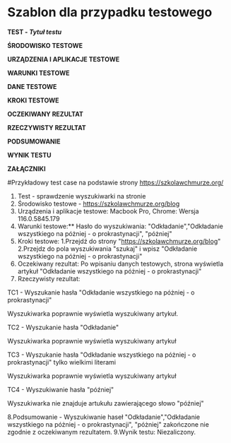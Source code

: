 # Szablon dla przypadku testowego 

**TEST - _Tytuł testu_**

**ŚRODOWISKO TESTOWE**

**URZĄDZENIA I APLIKACJE TESTOWE**

**WARUNKI TESTOWE**

**DANE TESTOWE**

**KROKI TESTOWE**

**OCZEKIWANY REZULTAT**

**RZECZYWISTY REZULTAT**

**PODSUMOWANIE**

**WYNIK TESTU**

**ZAŁĄCZNIKI**

#Przykładowy test case na podstawie strony https://szkolawchmurze.org/

1. Test - sprawdzenie wyszukiwarki na stronie
2. Środowisko testowe - https://szkolawchmurze.org/blog
3. Urządzenia i aplikacje testowe:
Macbook Pro, Chrome: Wersja 116.0.5845.179
4. Warunki testowe:**
Hasło do wyszukiwania: "Odkładanie","Odkładanie wszystkiego na póżniej - o prokrastynacji", "póżniej"
5. Kroki testowe:
  1.Przejdź do strony "https://szkolawchmurze.org/blog"
  2.Przejdz do pola wyszukiwania "szukaj" i wpisz "Odkładanie wszystkiego na póżniej - o prokrastynacji"
6. Oczekiwany rezultat: Po wpisaniu danych testowych, strona wyświetla artykuł "Odkładanie wszystkiego na póżniej - o prokrastynacji"
7. Rzeczywisty rezultat:

TC1 - Wyszukanie hasła "Odkładanie wszystkiego na póżniej - o prokrastynacji"

Wyszukiwarka poprawnie wyświetla wyszukiwany artykuł.

TC2 - Wyszukanie hasła "Odkładanie"

Wyszukiwarka poprawnie wyświetla wyszukiwany artykuł

TC3 - Wyszukanie hasła "Odkładanie wszystkiego na póżniej - o prokrastynacji" tylko wielkimi literami

Wyszukiwarka poprawnie wyświetla wyszukiwany artykuł

TC4 - Wyszukiwanie hasła "później"

Wyszukiwarka nie znajduje artukułu zawierającego słowo "później"

8.Podsumowanie - Wyszukiwanie haseł "Odkładanie","Odkładanie wszystkiego na póżniej - o prokrastynacji", "póżniej" zakończone nie zgodnie z oczekiwanym rezultatem.
9.Wynik testu: Niezaliczony. 
